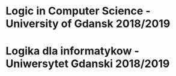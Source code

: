 # Logic in Computer Science - University of Gdansk 2018/2019
# Logika dla informatykow - Uniwersytet Gdanski 2018/2019
